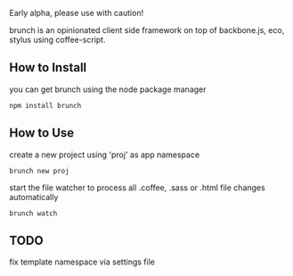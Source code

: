 Early alpha, please use with caution!

brunch is an opinionated client side framework on top of backbone.js, eco, stylus using coffee-script.

## How to Install

you can get brunch using the node package manager

    npm install brunch

## How to Use

create a new project using 'proj' as app namespace

    brunch new proj

start the file watcher to process all .coffee, .sass or .html file changes automatically

    brunch watch

## TODO

fix template namespace via settings file
